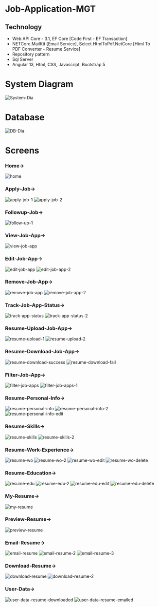 # Job-Application-MGT

Technology
----------
- Web API Core - 3.1, EF Core [Code First - EF Transaction]
- NETCore.MailKit [Email Service], Select.HtmlToPdf.NetCore [Html To PDF Converter - Resume Service]
- Repository pattern
- Sql Server
- Angular 13, Html, CSS, Javascript, Bootstrap 5


# System Diagram

![System-Dia](https://user-images.githubusercontent.com/26190114/220986723-f4080e0f-19f7-41d9-afbf-3e9d299b43fe.png)


# Database

![DB-Dia](https://user-images.githubusercontent.com/26190114/220971852-ce190600-b3a7-41d2-af06-adf2c22f3712.PNG)

# Screens

### Home->
![home](https://user-images.githubusercontent.com/26190114/230171086-c8f55c23-de9a-4480-b597-52c443085f1a.PNG)

### Apply-Job->
![apply-job-1](https://user-images.githubusercontent.com/26190114/230171260-35356f7a-7d4f-419f-a822-b5b24f5e1998.PNG)
![apply-job-2](https://user-images.githubusercontent.com/26190114/230171273-6bfb0791-153c-400d-9752-25ce273ccaaa.PNG)

### Followup-Job->
![follow-up-1](https://user-images.githubusercontent.com/26190114/230171455-af7a7bdf-19c6-460b-b75e-6e9713dd409b.PNG)

### View-Job-App->
![view-job-app](https://user-images.githubusercontent.com/26190114/230171658-79503657-d06a-492d-84fb-c32d4102ef47.PNG)

### Edit-Job-App->
![edit-job-app](https://user-images.githubusercontent.com/26190114/230171764-ecc14274-e17c-471d-81c5-81443dab5d97.PNG)
![edit-job-app-2](https://user-images.githubusercontent.com/26190114/230171796-ce7a8f87-84d6-4579-a1fb-552b5409f730.PNG)

### Remove-Job-App->
![remove-job-app](https://user-images.githubusercontent.com/26190114/230171906-4b1ebf55-6d11-4409-85a5-1a8cd2a6cc08.PNG)
![remove-job-app-2](https://user-images.githubusercontent.com/26190114/230171925-0d9dd8b7-a133-49af-b21d-2301c0b992cc.PNG)

### Track-Job-App-Status->
![track-app-status](https://user-images.githubusercontent.com/26190114/230172160-e87ecccd-b7cd-425a-8c3e-a53f81d5c7a2.PNG)
![track-app-status-2](https://user-images.githubusercontent.com/26190114/230172207-e9ae631d-1867-4866-88b2-edbddaee4169.PNG)

### Resume-Upload-Job-App->
![resume-upload-1](https://user-images.githubusercontent.com/26190114/230172323-aa2894d7-8aab-4460-9738-bbaabbd198de.PNG)
![resume-upload-2](https://user-images.githubusercontent.com/26190114/230172411-cc3427a5-f0df-43c5-986b-c20ced85a468.PNG)

### Resume-Download-Job-App->
![resume-download-success](https://user-images.githubusercontent.com/26190114/230172558-d8341688-e245-4437-9c9d-aac73ab734f5.PNG)
![resume-download-fail](https://user-images.githubusercontent.com/26190114/230172602-3137c16e-dff7-469c-85f2-8c4184072b38.PNG)

### Filter-Job-App->
![filter-job-apps](https://user-images.githubusercontent.com/26190114/230172700-70d17318-8c34-49d9-b9dd-a0c4c4e3948c.PNG)
![filter-job-apps-1](https://user-images.githubusercontent.com/26190114/230172710-44593937-4b99-463b-a3b9-c06fcb62824a.PNG)

### Resume-Personal-Info->
![resume-personal-info](https://user-images.githubusercontent.com/26190114/230172874-40ff32a8-a4c8-4683-a1a2-716ecabf0c78.PNG)
![resume-personal-info-2](https://user-images.githubusercontent.com/26190114/230172884-a2ed10b9-f69c-429c-bce4-2c1332bd3f4a.PNG)
![resume-personal-info-edit](https://user-images.githubusercontent.com/26190114/230172941-ea572989-aa44-4759-ab44-52b54e254af1.PNG)

### Resume-Skills->
![resume-skills](https://user-images.githubusercontent.com/26190114/230173021-17091f61-ea57-49b0-b6be-468139561cc1.PNG)
![resume-skills-2](https://user-images.githubusercontent.com/26190114/230173032-cb2ad642-1b5b-451f-a0d4-127434dbf952.PNG)

### Resume-Work-Experience->
![resume-wo](https://user-images.githubusercontent.com/26190114/230173136-f3e3da7d-8074-4431-a1da-d91058f769a9.PNG)
![resume-wo-2](https://user-images.githubusercontent.com/26190114/230173159-b7392e01-867d-4805-98c3-dc72689ef272.PNG)
![resume-wo-edit](https://user-images.githubusercontent.com/26190114/230173180-d80940f4-41fe-4e7e-9c57-4dd80def9848.PNG)
![resume-wo-delete](https://user-images.githubusercontent.com/26190114/230173196-014f6100-a3ae-428c-8077-6333dfcc8f4a.PNG)

### Resume-Education->
![resume-edu](https://user-images.githubusercontent.com/26190114/230173254-733d6e93-3e32-4ab0-bb7f-6343d7954ace.PNG)
![resume-edu-2](https://user-images.githubusercontent.com/26190114/230173264-4fd73607-6875-4447-9472-133dc8b36d2d.PNG)
![resume-edu-edit](https://user-images.githubusercontent.com/26190114/230173274-99e84e22-71b0-4001-a695-088a90a747d9.PNG)
![resume-edu-delete](https://user-images.githubusercontent.com/26190114/230173283-d86ed545-6bc5-41ec-aa4b-3a570f68a3f8.PNG)

### My-Resume->
![my-resume](https://user-images.githubusercontent.com/26190114/230173360-e26a799f-0952-4ff6-b3bf-c0c9c315cdd2.PNG)

### Preview-Resume->
![preview-resume](https://user-images.githubusercontent.com/26190114/230173413-821ae9df-ef95-4dd0-bc35-8625a9b46d83.PNG)

### Email-Resume->
![email-resume](https://user-images.githubusercontent.com/26190114/230173467-4269210a-6df4-47a1-92ae-c739f9d8cccd.PNG)
![email-resume-2](https://user-images.githubusercontent.com/26190114/230173505-eee9ee85-c9b9-4b90-a82f-b4f25929180b.PNG)
![email-resume-3](https://user-images.githubusercontent.com/26190114/230173516-5251925c-ee11-4784-8d5c-45171799f1ed.PNG)

### Download-Resume->
![download-resume](https://user-images.githubusercontent.com/26190114/230173622-4951fc9c-4b0d-4ad0-83ac-07bcf1c9de7b.PNG)
![download-resume-2](https://user-images.githubusercontent.com/26190114/230173631-5567fd85-5d62-4438-8393-3e190514df88.PNG)

### User-Data->
![user-data-resume-downloaded](https://user-images.githubusercontent.com/26190114/230173693-c1e9c365-0a67-491b-b177-d9123b2a306c.PNG)
![user-data-resume-emailed](https://user-images.githubusercontent.com/26190114/230176956-dd383722-32c3-44f5-86a8-9afa645dab9f.PNG)

